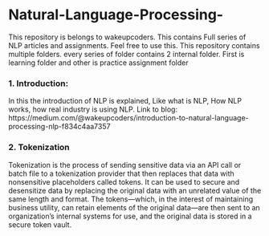 # Natural-Language-Processing-
This repository is belongs to wakeupcoders. This contains Full series of NLP articles and assignments. Feel free to use this.
This repository contains multiple folders. every series of folder contains 2 internal folder. First is learning folder and other is practice assignment folder<br>

<h3>1. Introduction:</h3>
In this the introduction of NLP is explained, Like what is NLP, How NLP works, how real industry is using NLP.
Link to blog: https://medium.com/@wakeupcoders/introduction-to-natural-language-processing-nlp-f834c4aa7357

<h3>2. Tokenization</h3>
Tokenization is the process of sending sensitive data via an API call or batch file to a tokenization provider that then replaces that data with nonsensitive placeholders called tokens. It can be used to secure and desensitize data by replacing the original data with an unrelated value of the same length and format. The tokens—which, in the interest of maintaining business utility, can retain elements of the original data—are then sent to an organization’s internal systems for use, and the original data is stored in a secure token vault.

<br>
